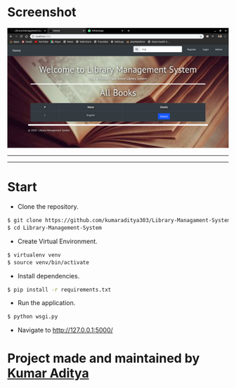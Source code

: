 
# Screenshot

<img src='./Library_Management_System/static/screenshot.png'/>

---

---

# Start

- Clone the repository.

```sh
$ git clone https://github.com/kumaraditya303/Library-Managament-System.git
$ cd Library-Management-System
```

- Create Virtual Environment.

```sh
$ virtualenv venv
$ source venv/bin/activate
```

- Install dependencies.

```sh
$ pip install -r requirements.txt
```

- Run the application.

```bash
$ python wsgi.py
```

- Navigate to http://127.0.0.1:5000/

# Project made and maintained by [Kumar Aditya](https://www.github.com/kumaraditya303)
